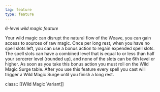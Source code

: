 ```yaml
---
tag: feature
type: feature
---
```

_6-level wild magic feature_

Your wild magic can disrupt the natural flow of the Weave, you can gain access to sources of raw magic. Once per long rest, when you have no spell slots left, you can use a bonus action to regain expended spell slots. The spell slots can have a combined level that is equal to or less than half your sorcerer level (rounded up), and none of the slots can be 6th level or higher. As soon as you take this bonus action you must roll on the Wild Magic Surge table. After you use this feature every spell you cast will trigger a Wild Magic Surge until you finish a long rest.


class:: [[Wild Magic Variant]]